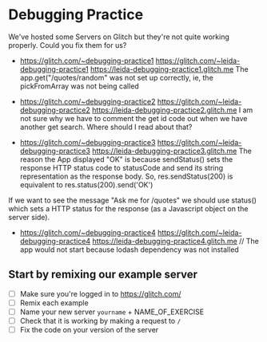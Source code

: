 # Debugging Practice

We've hosted some Servers on Glitch but they're not quite working properly. Could you fix them for us?

- https://glitch.com/~debugging-practice1
  https://glitch.com/~leida-debugging-practice1
  https://leida-debugging-practice1.glitch.me
  The app.get("/quotes/random" was not set up correctly, ie, the pickFromArray was not being called

- https://glitch.com/~debugging-practice2
  https://glitch.com/~leida-debugging-practice2
  https://leida-debugging-practice2.glitch.me
  I am not sure why we have to comment the get id code out when we have another get search. Where should I read about that?

- https://glitch.com/~debugging-practice3
  https://glitch.com/~leida-debugging-practice3
  https://leida-debugging-practice3.glitch.me
  The reason the App displayed "OK" is because sendStatus() sets the response HTTP status code to statusCode and send its string representation as the response body. So,
  res.sendStatus(200) is equivalent to res.status(200).send('OK')

If we want to see the message "Ask me for /quotes" we should use status() which sets a HTTP status for the response (as a Javascript object on the server side).

- https://glitch.com/~debugging-practice4
  https://glitch.com/~leida-debugging-practice4
  https://leida-debugging-practice4.glitch.me
  // The app would not start because lodash dependency was not installed

## Start by remixing our example server

- [ ] Make sure you're logged in to https://glitch.com/
- [ ] Remix each example
- [ ] Name your new server `yourname` + NAME_OF_EXERCISE
- [ ] Check that it is working by making a request to `/`
- [ ] Fix the code on your version of the server
